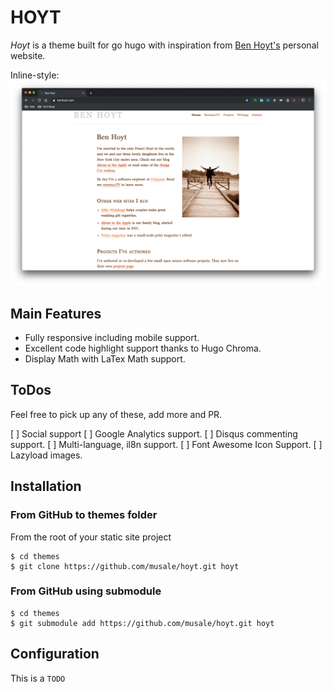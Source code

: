 # HOYT

_Hoyt_ is a theme built for go hugo with inspiration from [Ben Hoyt's](https://benhoyt.com/) personal website.

Inline-style:
![alt text](https://github.com/musale/hoyt/raw/master/public/images/Ben_Hoyt.png "Ben Hoyt's Site")

## Main Features

- Fully responsive including mobile support.
- Excellent code highlight support thanks to Hugo Chroma.
- Display Math with LaTex Math support.

## ToDos

Feel free to pick up any of these, add more and PR.

[ ] Social support
[ ] Google Analytics support.
[ ] Disqus commenting support.
[ ] Multi-language, il8n support.
[ ] Font Awesome Icon Support.
[ ] Lazyload images.

## Installation

### From GitHub to themes folder

From the root of your static site project

```
$ cd themes
$ git clone https://github.com/musale/hoyt.git hoyt
```

### From GitHub using submodule

```
$ cd themes
$ git submodule add https://github.com/musale/hoyt.git hoyt
```

## Configuration

This is a `TODO`
